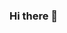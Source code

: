 ### Hi there 👋

<!--
**mckayav3/mckayav3** is a ✨ _special_ ✨ repository because its `README.md` (this file) appears on your GitHub profile.

Here are some ideas to get you started:

- 🔭 I’m currently working on expanding my coding knowledge
- 🌱 I’m currently learning Python
- 🤔 I’m looking for help with finding new projects to work on.
- 😄 Pronouns: He/Him
-->
